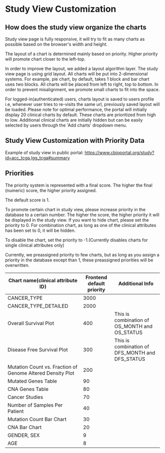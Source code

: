 # Study View Customization

## How does the study view organize the charts

Study view page is fully responsive, it will try to fit as many charts as possible based on the browser's width and height.

The layout of a chart is determined mainly based on priority. Higher priority will promote chart closer to the left-top.

In order to improve the layout, we added a layout algorithm layer. The study view page is using grid layout. All charts will be put into 2-dimensional systems. For example, pie chart, by default, takes 1 block and bar chart uses two blocks. All charts will be placed from left to right, top to bottom. In order to prevent misalignment, we promote small charts to fit into the space.

For logged-in(authenticated) users, charts layout is saved to users profile i.e, whenever user tries to re-visits the same url, previously saved layout will be loaded.
Please note for optimal performance, the portal will initially display 20 clinical charts by default. These charts are prioritized from high to low. Additional clinical charts are initially hidden but can be easily selected by users through the 'Add charts' dropdown menu.

## Study View Customization with Priority Data
Example of study view in public portal: https://www.cbioportal.org/study?id=acc_tcga,lgg_tcga#summary

## Priorities

The priority system is represented with a final score.
The higher the final (numeric) score, the higher priority assigned.

The default score is 1.

To promote certain chart in study view, please increase priority in the database to a certain number.
The higher the score, the higher priority it will be displayed in the study view.
If you want to hide chart, please set the priority to 0.
For combination chart, as long as one of the clinical attributes has been set to 0, it will be hidden.

To disable the chart, set the priority to -1.(Currently disables charts for single clinical attributes only)

Currently, we preassigned priority to few charts, but as long as you assign a priority in the database except than 1, these preassigned priorities will be overwritten.

| Chart name(clinical attribute ID)                          	| Frontend default priority 	| Additional Info                                   |
|------------------------------------------------------------	|---------------------------	|-------------------------------------------------	|
| CANCER_TYPE                                                	| 3000                      	|                                                 	|
| CANCER_TYPE_DETAILED                                       	| 2000                      	|                                                 	|
| Overall Survival Plot                                      	| 400                       	| This is combination of OS_MONTH and OS_STATUS   	|
| Disease Free Survival Plot                                 	| 300                       	| This is combination of DFS_MONTH and DFS_STATUS 	|
| Mutation Count vs. Fraction of Genome Altered Density Plot 	| 200                       	|                                                 	|
| Mutated Genes Table                                        	| 90                        	|                                                 	|
| CNA Genes Table                                            	| 80                        	|                                                 	|
| Cancer Studies                                             	| 70                        	|                                                 	|
| Number of Samples Per Patient                                 | 40                        	|                                                 	|
| Mutation Count Bar Chart                                   	| 30                        	|                                                 	|
| CNA Bar Chart                                              	| 20                        	|                                                 	|
| GENDER, SEX                                                	| 9                         	|                                                 	|
| AGE                                                        	| 8                         	|                                                 	|
